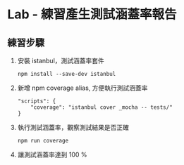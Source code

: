 # Lab - 練習產生測試涵蓋率報告

## 練習步驟

1. 安裝 istanbul，測試涵蓋率套件

    ```
    npm install --save-dev istanbul
    ```

1. 新增 npm coverage alias, 方便執行測試涵蓋率

    ```
    "scripts": {
        "coverage": "istanbul cover _mocha -- tests/"
    } 
    ```

1. 執行測試涵蓋率，觀察測試結果是否正確

    ```
    npm run coverage
    ```

1. 讓測試涵蓋率達到 100 %